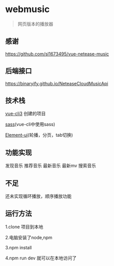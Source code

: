 # webmusic
> 网页版本的播放器

## 感谢
https://github.com/sl1673495/vue-netease-music

## 后端接口

https://binaryify.github.io/NeteaseCloudMusicApi

## 技术栈
[vue-cli3](https://cli.vuejs.org/zh/) 创建的项目

[sass](https://cli.vuejs.org/zh/guide/css.html#%E9%A2%84%E5%A4%84%E7%90%86%E5%99%A8)(vue-cli中使用sass)

[Element-ui](https://element.eleme.cn/#/zh-CN/component/quickstart)(轮播，分页，tab切换)


## 功能实现
发现音乐 推荐音乐 最新音乐 最新mv 搜索音乐 

## 不足
还未实现循环播放，顺序播放功能

## 运行方法

1.clone 项目到本地

2.电脑安装了node,npm

3.npm install 

4.npm run dev 就可以在本地访问了
